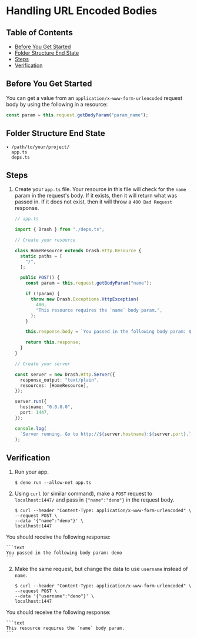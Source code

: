 # Handling URL Encoded Bodies

## Table of Contents

- [Before You Get Started](#before-you-get-started)
- [Folder Structure End State](#folder-structure-end-state)
- [Steps](#steps)
- [Verification](#verification)

## Before You Get Started

You can get a value from an `application/x-www-form-urlencoded` request body by
using the following in a resource:

```typescript
const param = this.request.getBodyParam("param_name");
```

## Folder Structure End State

```text
▾ /path/to/your/project/
  app.ts
  deps.ts
```

## Steps

1. Create your `app.ts` file. Your resource in this file will check for the
   `name` param in the request's body. If it exists, then it will return what
   was passed in. If it does not exist, then it will throw a `400 Bad Request`
   response.

   ```typescript
   // app.ts

   import { Drash } from "./deps.ts";

   // Create your resource

   class HomeResource extends Drash.Http.Resource {
     static paths = [
       "/",
     ];

     public POST() {
       const param = this.request.getBodyParam("name");

       if (!param) {
         throw new Drash.Exceptions.HttpException(
           400,
           "This resource requires the `name` body param.",
         );
       }

       this.response.body = `You passed in the following body param: ${param}`;

       return this.response;
     }
   }

   // Create your server

   const server = new Drash.Http.Server({
     response_output: "text/plain",
     resources: [HomeResource],
   });

   server.run({
     hostname: "0.0.0.0",
     port: 1447,
   });

   console.log(
     `Server running. Go to http://${server.hostname}:${server.port}.`,
   );
   ```

## Verification

1. Run your app.

   ```shell
   $ deno run --allow-net app.ts
   ```

2. Using `curl` (or similar command), make a `POST` request to `localhost:1447/`
   and pass in `{"name":"deno"}` in the request body.

   ```text
   $ curl --header "Content-Type: application/x-www-form-urlencoded" \
   --request POST \
   --data '{"name":"deno"}' \
   localhost:1447
   ```

You should receive the following response:

    ```text
    You passed in the following body param: deno
    ```

2. Make the same request, but change the data to use `username` instead of
   `name`.

   ```text
   $ curl --header "Content-Type: application/x-www-form-urlencoded" \
   --request POST \
   --data '{"username":"deno"}' \
   localhost:1447
   ```

You should receive the following response:

    ```text
    This resource requires the `name` body param.
    ```
